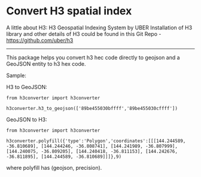 # Convert H3 spatial index

A little about H3:
H3 Geospatial Indexing System by UBER
Installation of H3 library and other details of H3 could be found in this Git Repo - https://github.com/uber/h3

-----

This package helps you convert h3 hec code directly to geojson and a GeoJSON entity to h3 hex code.

Sample:

H3 to GeoJSON:

`from h3converter import h3converter`

`h3converter.h3_to_geojson(['89be455030bffff','89be455030cffff'])`

GeoJSON to H3:

`from h3converter import h3converter`

`h3converter.polyfill({'type':'Polygon','coordinates':[[[144.244589, -36.810689], [144.244246, -36.808741], [144.241989, -36.807999], [144.240075, -36.809205], [144.240418, -36.811153], [144.242676, -36.811895], [144.244589, -36.810689]]]},9)`

where polyfill has (geojson, precision).
